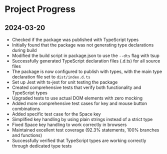 # Project Progress

## 2024-03-20

- Checked if the package was published with TypeScript types
- Initially found that the package was not generating type declarations during build
- Modified the build script in package.json to use the `--dts` flag with tsup
- Successfully generated TypeScript declaration files (.d.ts) for all source files
- The package is now configured to publish with types, with the main type declaration file set to `dist/index.d.ts`
- Set up Jest with ts-jest for unit testing the package
- Created comprehensive tests that verify both functionality and TypeScript types
- Upgraded tests to use actual DOM elements with zero mocking
- Added more comprehensive test cases for key and mouse button combinations
- Added specific test case for the Space key
- Simplified key handling by using plain strings instead of a strict type
- Fixed Space key handling to work correctly in browsers
- Maintained excellent test coverage (92.3% statements, 100% branches and functions)
- Successfully verified that TypeScript types are working correctly through dedicated type tests 